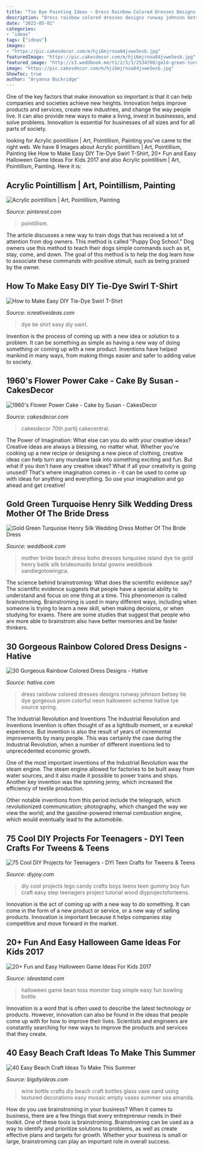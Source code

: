 ```yaml
---
title: "Tie Dye Painting Ideas ~ Dress Rainbow Colored Dresses Designs Runway Johnson Betsey Tie Dye Gorgeous Prom Colorful Neon Halloween Scheme Hative Tye Source Spring"
description: "Dress rainbow colored dresses designs runway johnson betsey tie dye gorgeous prom colorful neon halloween scheme hative tye source spring"
date: "2023-05-01"
categories:
- "ideas"
tags: ["ideas"]
images:
- "https://pic.cakesdecor.com/m/hji6mjrnoa84jvwe5esb.jpg"
featuredImage: "https://pic.cakesdecor.com/m/hji6mjrnoa84jvwe5esb.jpg"
featured_image: "http://s3.weddbook.me/t1/2/5/3/2534780/gold-green-turquoise-henry-silk-wedding-dress-mother-of-the-bride-dress-boho-beach-bridal-tie-dye-bridesmaids-island-dress-batik-gowns.jpg"
image: "https://pic.cakesdecor.com/m/hji6mjrnoa84jvwe5esb.jpg"
ShowToc: true
author: "Aryanna Buckridge"
---
```



One of the key factors that make innovation so important is that it can help companies and societies achieve new heights. Innovation helps improve products and services, create new industries, and change the way people live. It can also provide new ways to make a living, invest in businesses, and solve problems. Innovation is essential for businesses of all sizes and for all parts of society.

	

		
looking for Acrylic pointillism | Art, Pointillism, Painting you've came to the right web. We have 8 Images about Acrylic pointillism | Art, Pointillism, Painting like How to Make Easy DIY Tie-Dye Swirl T-Shirt, 20+ Fun and Easy Halloween Game Ideas For Kids 2017 and also Acrylic pointillism | Art, Pointillism, Painting. Here it is:
		
    
## Acrylic Pointillism | Art, Pointillism, Painting

<img loading=lazy src="https://i.pinimg.com/736x/c9/a4/9c/c9a49c1636ef39ad0843224a8abfbce0--indigo-acrylics.jpg" onerror="this.onerror=null;this.src='https://tse1.mm.bing.net/th?id=OIP.yAVHgWxi1nGz4CGbaXhBzwHaF_&amp;pid=15.1';" alt="Acrylic pointillism | Art, Pointillism, Painting">

_Source: pinterest.com_

>pointillism. 

	

The article discusses a new way to train dogs that has received a lot of attention from dog owners. This method is called "Puppy Dog School." Dog owners use this method to teach their dogs simple commands such as sit, stay, come, and down. The goal of this method is to help the dog learn how to associate these commands with positive stimuli, such as being praised by the owner.

    
## How To Make Easy DIY Tie-Dye Swirl T-Shirt

<img loading=lazy src="https://www.icreativeideas.com/wp-content/uploads/2014/06/How-to-Make-Easy-DIY-Tie-Dye-Swirl-T-Shirt-thumb.jpg" onerror="this.onerror=null;this.src='https://tse4.mm.bing.net/th?id=OIP.D9W2tN3FROm1mo5MdlCB-gHaHa&amp;pid=15.1';" alt="How to Make Easy DIY Tie-Dye Swirl T-Shirt">

_Source: icreativeideas.com_

>dye tie shirt easy diy swirl. 

	

Invention is the process of coming up with a new idea or solution to a problem. It can be something as simple as having a new way of doing something or coming up with a new product. Inventions have helped mankind in many ways, from making things easier and safer to adding value to society.

    
## 1960&#039;s Flower Power Cake - Cake By Susan - CakesDecor

<img loading=lazy src="https://pic.cakesdecor.com/m/hji6mjrnoa84jvwe5esb.jpg" onerror="this.onerror=null;this.src='https://tse4.mm.bing.net/th?id=OIP.jdfB6FLyjZTmzl-iIqBaQQHaJ3&amp;pid=15.1';" alt="1960&#039;s Flower Power Cake - Cake by Susan - CakesDecor">

_Source: cakesdecor.com_

>cakesdecor 70th partij cakecentral. 

	

The Power of Imagination: What else can you do with your creative ideas?
Creative ideas are always a blessing, no matter what. Whether you're cooking up a new recipe or designing a new piece of clothing, creative ideas can help turn any mundane task into something exciting and fun. But what if you don't have any creative ideas? What if all your creativity is going unused? That's where imagination comes in - it can be used to come up with ideas for anything and everything. So use your imagination and go ahead and get creative!

    
## Gold Green Turquoise Henry Silk Wedding Dress Mother Of The Bride Dress

<img loading=lazy src="http://s3.weddbook.me/t1/2/5/3/2534780/gold-green-turquoise-henry-silk-wedding-dress-mother-of-the-bride-dress-boho-beach-bridal-tie-dye-bridesmaids-island-dress-batik-gowns.jpg" onerror="this.onerror=null;this.src='https://tse4.mm.bing.net/th?id=OIP.L6yXHriZOcl4ZghAiJ8JnwHaLu&amp;pid=15.1';" alt="Gold Green Turquoise Henry Silk Wedding Dress Mother Of The Bride Dress">

_Source: weddbook.com_

>mother bride beach dress boho dresses turquoise island dye tie gold henry batik silk bridesmaids bridal gowns weddbook sandiegotowingca. 

	

The science behind brainstroming: What does the scientific evidence say?
The scientific evidence suggests that people have a special ability to understand and focus on one thing at a time. This phenomenon is called brainstroming. Brainstroming is used in many different ways, including when someone is trying to learn a new skill, when making decisions, or when studying for exams. There are some studies that suggest that people who are more able to brainstrom also have better memories and be faster thinkers.

    
## 30 Gorgeous Rainbow Colored Dress Designs - Hative

<img loading=lazy src="https://hative.com/wp-content/uploads/2014/10/rainbow-colored-dress/13-rainbow-colored-dress-designs.jpg" onerror="this.onerror=null;this.src='https://tse4.mm.bing.net/th?id=OIP.8mKUNmB_eMKcWVGz7o0fuwHaKd&amp;pid=15.1';" alt="30 Gorgeous Rainbow Colored Dress Designs - Hative">

_Source: hative.com_

>dress rainbow colored dresses designs runway johnson betsey tie dye gorgeous prom colorful neon halloween scheme hative tye source spring. 

	

The Industrial Revolution and Inventions
The Industrial Revolution and Inventions
Invention is often thought of as a lightbulb moment, or a eureka! experience. But invention is also the result of years of incremental improvements by many people. This was certainly the case during the Industrial Revolution, when a number of different inventions led to unprecedented economic growth.

One of the most important inventions of the Industrial Revolution was the steam engine. The steam engine allowed for factories to be built away from water sources, and it also made it possible to power trains and ships. Another key invention was the spinning jenny, which increased the efficiency of textile production.

Other notable inventions from this period include the telegraph, which revolutionized communication; photography, which changed the way we view the world; and the gasoline-powered internal combustion engine, which would eventually lead to the automobile.

    
## 75 Cool DIY Projects For Teenagers - DYI Teen Crafts For Tweens &amp; Teens

<img loading=lazy src="https://diyjoy.com/wp-content/uploads/2016/06/gummy-lego.jpg" onerror="this.onerror=null;this.src='https://tse3.mm.bing.net/th?id=OIP.-rLZM8P9eAMBMEj0GhtY1AHaOI&amp;pid=15.1';" alt="75 Cool DIY Projects for Teenagers - DYI Teen Crafts for Tweens &amp; Teens">

_Source: diyjoy.com_

>diy cool projects lego candy crafts boys teens teen gummy boy fun craft easy step teenagers project tutorial wood diyprojectsforteens. 

	

Innovation is the act of coming up with a new way to do something. It can come in the form of a new product or service, or a new way of selling products. Innovation is important because it helps companies stay competitive and move forward in the market.

    
## 20+ Fun And Easy Halloween Game Ideas For Kids 2017

<img loading=lazy src="https://ideastand.com/wp-content/uploads/2016/10/halloween-game-ideas-for-kids/16-halloween-game-ideas-for-kids.jpg" onerror="this.onerror=null;this.src='https://tse1.mm.bing.net/th?id=OIP.zkRM5-FdxYXuyA4-g3VhrwHaLG&amp;pid=15.1';" alt="20+ Fun and Easy Halloween Game Ideas For Kids 2017">

_Source: ideastand.com_

>halloween game bean toss monster bag simple easy fun bowling bottle. 

	

Innovation is a word that is often used to describe the latest technology or products. However, innovation can also be found in the ideas that people come up with for how to improve their lives. Scientists and engineers are constantly searching for new ways to improve the products and services that they create.

    
## 40 Easy Beach Craft Ideas To Make This Summer

<img loading=lazy src="https://bigdiyideas.com/wp-content/uploads/2015/05/wine-bottle-1.jpg" onerror="this.onerror=null;this.src='https://tse1.mm.bing.net/th?id=OIP.BHp3AIdoKnZpsMa7zGy_hgHaKS&amp;pid=15.1';" alt="40 Easy Beach Craft Ideas To Make This Summer">

_Source: bigdiyideas.com_

>wine bottle crafts diy beach craft bottles glass vase sand using textured decorations easy mosaic empty vases summer sea amanda. 

	

How do you use brainstroming in your business?
When it comes to business, there are a few things that every entrepreneur needs in their toolkit. One of these tools is brainstroming. Brainstroming can be used as a way to identify and prioritize solutions to problems, as well as create effective plans and targets for growth. Whether your business is small or large, brainstroming can play an important role in overall success.

